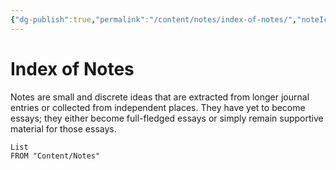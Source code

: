 ```yaml
---
{"dg-publish":true,"permalink":"/content/notes/index-of-notes/","noteIcon":"2"}
---
```


# Index of Notes

Notes are small and discrete ideas that are extracted from longer journal entries or collected from independent places. They have yet to become essays; they either become full-fledged essays or simply remain supportive material for those essays. 
```dataview
List
FROM "Content/Notes"
```
